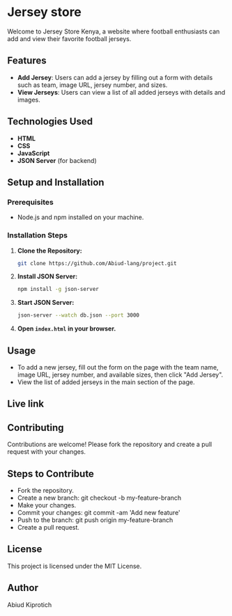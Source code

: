 # Jersey store

Welcome to Jersey Store Kenya, a website where football enthusiasts can add and view their favorite football jerseys.




## Features

- **Add Jersey**: Users can add a jersey by filling out a form with details such as team, image URL, jersey number, and sizes.
- **View Jerseys**: Users can view a list of all added jerseys with details and images.


## Technologies Used

- **HTML**
- **CSS**
- **JavaScript**
- **JSON Server** (for backend)

## Setup and Installation

### Prerequisites

- Node.js and npm installed on your machine.

### Installation Steps

1. **Clone the Repository:**

    ```sh
    git clone https://github.com/Abiud-lang/project.git
    ```

2. **Install JSON Server:**

    ```sh
    npm install -g json-server
    ```

3. **Start JSON Server:**

    ```sh
    json-server --watch db.json --port 3000
    ```

4. **Open `index.html` in your browser.**

## Usage

- To add a new jersey, fill out the form on the page with the team name, image URL, jersey number, and available sizes, then click "Add Jersey".
- View the list of added jerseys in the main section of the page.

## Live link

 ## Contributing
Contributions are welcome! Please fork the repository and create a pull request with your changes.

## Steps to Contribute
- Fork the repository.
- Create a new branch: git checkout -b my-feature-branch
- Make your changes.
- Commit your changes: git commit -am 'Add new feature'
- Push to the branch: git push origin my-feature-branch
- Create a pull request.
## License
This project is licensed under the MIT License. 

## Author
Abiud Kiprotich




